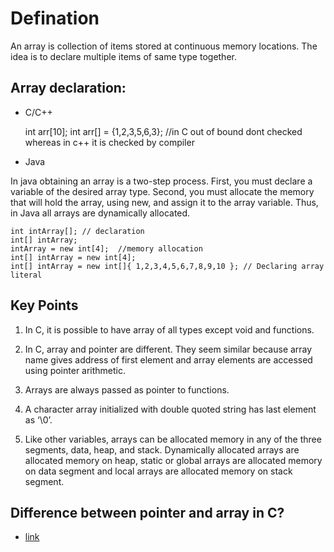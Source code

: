 # Defination
An array is collection of items stored at continuous memory locations. The idea is to declare multiple items of same type together.

## Array declaration:
 - C/C++

	int arr[10];
	int arr[] = {1,2,3,5,6,3};
	//in C out of bound dont checked whereas in c++ it is checked by compiler

 - Java

In java obtaining an array is a two-step process. First, you must declare a variable of the desired array type. Second, you must allocate the memory that will hold the array, using new, and assign it to the array variable. Thus, in Java all arrays are dynamically allocated.

	int intArray[];	// declaration
	int[] intArray; 
	intArray = new int[4]; 	//memory allocation
	int[] intArray = new int[4];
	int[] intArray = new int[]{ 1,2,3,4,5,6,7,8,9,10 }; // Declaring array literal

## Key Points
1. In C, it is possible to have array of all types except void and functions.

2. In C, array and pointer are different. They seem similar because array name gives address of first element and array elements are accessed using pointer arithmetic.

3. Arrays are always passed as pointer to functions.
4. A character array initialized with double quoted string has last element as ‘\0’.

5. Like other variables, arrays can be allocated memory in any of the three segments, data, heap, and stack. Dynamically allocated arrays are allocated memory on heap, static or global arrays are allocated memory on data segment and local arrays are allocated memory on stack segment.

## Difference between pointer and array in C?
- [link](https://www.geeksforgeeks.org/difference-pointer-array-c/)

